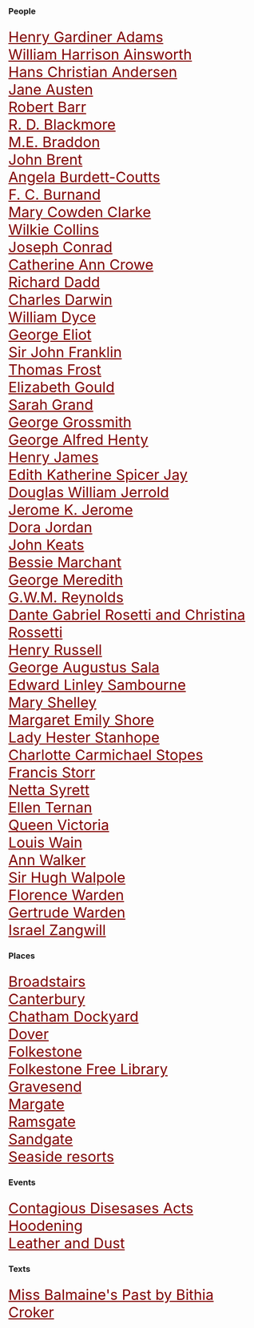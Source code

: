 <link rel = "stylesheet" href = "https://raw.githubusercontent.com/kent-map/kent/develop/css/custom.css">
<style>
    .clearfix::after {content: ""; clear: both; display: table;}
    .thumb {float:left; margin:0 18px 0 6px; width:100%; width:100%; max-width:150px; box-shadow: 0 4px 8px 0 rgba(0, 0, 0, 0.2), 0 6px 20px 0 rgba(0, 0, 0, 0.19); border:1px solid #aaa; margin-bottom: 24px;}
    p {font-size: 1.5rem;}
    a {color: #800000 !important; font-size: 1.2em;}
</style>

<param ve-config title="19th Century Kent" banner=/images/banners/19c.jpg>

### People

[Henry Gardiner Adams](19c-gardiner-adams-biography)   
[William Harrison Ainsworth](19c-whainsworth-biography)     
[Hans Christian Andersen](19c-christian-andersen)   
[Jane Austen](19c-austen-biography)  
[Robert Barr](19c-barr-biography)  
[R. D. Blackmore](19c-blackmore-biography)  
[M.E. Braddon](19c-braddon-biography)   
[John Brent](19c-brent-biography)   
[Angela Burdett-Coutts](19c-burdett-coutts-biography)   
[F. C. Burnand](19c-burnand-biography)  
[Mary Cowden Clarke](19c-cowden-clarke-biography)   
[Wilkie Collins](19c-collins-biography)   
[Joseph Conrad](19c-conrad-biography)  
[Catherine Ann Crowe](19c-crowe-biography)   
[Richard Dadd](19c-dadd-biography)   
[Charles Darwin](19c-darwin-biography)   
[William Dyce](19c-dyce-biography)   
[George Eliot](19c-eliot-george-biography)   
[Sir John Franklin](19c-franklin-biography)  
[Thomas Frost](19c-frost-biography)   
[Elizabeth Gould](19c-gould-biography)   
[Sarah Grand](19c-grand-biography)   
[George Grossmith](19c-grossmith-biography)  
[George Alfred Henty](19c-henty-biography)   
[Henry James](19c-jamesh-hever-castle)  
[Edith Katherine Spicer Jay](19c-spicer-jay-biography)   
[Douglas William Jerrold](19c-jerrold-biography)   
[Jerome K. Jerome](19c-jerome-biography)   
[Dora Jordan](19c-jordan-biography)   
[John Keats](19c-keats-margate)   
[Bessie Marchant](19c-marchantb-biography)  
[George Meredith](19c-meredith-biography)   
[G.W.M. Reynolds](19c-reynoldsgwm-biography)  
[Dante Gabriel Rosetti and Christina Rossetti](19c-rossetti-biography)  
[Henry Russell](19c-russell-biography)   
[George Augustus Sala](19c-sala-biography)   
[Edward Linley Sambourne](19c-sambourne-biography)   
[Mary Shelley](19c-shelleym-biography)  
[Margaret Emily Shore](19c-shore-biography)  
[Lady Hester Stanhope](19c-stanhope-biography)   
[Charlotte Carmichael Stopes](19c-stopes-biography)   
[Francis Storr](19c-storr-biography)    
[Netta Syrett](19c-syrett-biography)   
[Ellen Ternan](19c-ternan-biography)   
[Queen Victoria](19c-victoria-biography)   
[Louis Wain](19c-wain-biography)   
[Ann Walker](19c-walker-biography)   
[Sir Hugh Walpole](19c-walpole-biography)   
[Florence Warden](19c-florence-warden-biography)   
[Gertrude Warden](19c-gertrude-warden-biography)   
[Israel Zangwill](19c-zangwill-biography)   

### Places

[Broadstairs](/dickens/broadstairs-19th-century)   
[Canterbury](19c-canterbury)   
[Chatham Dockyard](19c-chatham-dockyard)  
[Dover](19c-dover)   
[Folkestone](19c-folkestone)   
[Folkestone Free Library](19c-folkestone-free-library)  
[Gravesend](19c-gravesend)   
[Margate](19c-margate)   
[Ramsgate](19c-ramsgate)  
[Sandgate](/placesqz/sandgate-overview)    
[Seaside resorts](19c-seaside)   

### Events

[Contagious Disesases Acts](19c-contagious-diseases)   
[Hoodening](19c-hoodening)  
[Leather and Dust](/dickens/19c-leather-and-dust)

### Texts

[Miss Balmaine's Past by Bithia Croker](19c-croker-missbalmaine)   

